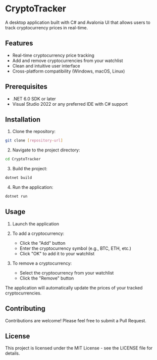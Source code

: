 # CryptoTracker

A desktop application built with C# and Avalonia UI that allows users to track cryptocurrency prices in real-time.

## Features

- Real-time cryptocurrency price tracking
- Add and remove cryptocurrencies from your watchlist
- Clean and intuitive user interface
- Cross-platform compatibility (Windows, macOS, Linux)

## Prerequisites

- .NET 6.0 SDK or later
- Visual Studio 2022 or any preferred IDE with C# support

## Installation

1. Clone the repository:
```bash
git clone [repository-url]
```

2. Navigate to the project directory:
```bash
cd CryptoTracker
```

3. Build the project:
```bash
dotnet build
```

4. Run the application:
```bash
dotnet run
```

## Usage

1. Launch the application
2. To add a cryptocurrency:
   - Click the "Add" button
   - Enter the cryptocurrency symbol (e.g., BTC, ETH, etc.)
   - Click "OK" to add it to your watchlist

3. To remove a cryptocurrency:
   - Select the cryptocurrency from your watchlist
   - Click the "Remove" button

The application will automatically update the prices of your tracked cryptocurrencies.

## Contributing

Contributions are welcome! Please feel free to submit a Pull Request.

## License

This project is licensed under the MIT License - see the LICENSE file for details. 

